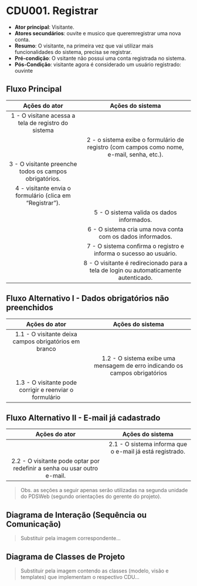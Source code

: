 # CDU001. Registrar 

- **Ator principal**: Visitante.
- **Atores secundários**:	ouvite e musico que queremregistrar uma nova conta.
- **Resumo**: O visitante, na primeira vez que vai utilizar mais funcionalidades do sistema, precisa se registrar.
- **Pré-condição**: O vsitante não possui uma conta registrada no sistema.
- **Pós-Condição**: visitante agora é considerado um usuário registrado: ouvinte

## Fluxo Principal
| Ações do ator | Ações do sistema |
| :-----------------: | :-----------------: | 
| 1 - O visitane acessa a tela de registro do sistema       | |  
|                                                           | 2 - o sistema exibe o formulário de registro (com campos como nome, e-mail, senha, etc.). | 
| 3 -  O visitante preenche todos os campos obrigatórios.   | | 
| 4 -  visitante envia o formulário (clica em “Registrar”). | | 
|                                                           | 5 - O sistema valida os dados informados.| 
|                                                           | 6 - O sistema cria uma nova conta com os dados informados. |
|                                                           | 7 - O sistema confirma o registro e informa o sucesso ao usuário. |
|                                                           | 8 - O visitante é redirecionado para a tela de login ou automaticamente autenticado.|

## Fluxo Alternativo I - Dados obrigatórios não preenchidos
| Ações do ator | Ações do sistema |
| :-----------------: |:-----------------: | 
| 1.1 - O visitante deixa campos obrigatórios em branco   | |  
|                                                         | 1.2 - O sistema exibe uma mensagem de erro indicando os campos obrigatórios |
| 1.3 - O visitante pode corrigir e reenviar o formulário | |  

## Fluxo Alternativo II -  E-mail já cadastrado
| Ações do ator | Ações do sistema |
| :-----------------: | :-----------------: | 
|                                                                           | 2.1 - O sistema informa que o e-mail já está registrado. |  
| 2.2 -  O visitante pode optar por redefinir a senha ou usar outro e-mail. | |

> Obs. as seções a seguir apenas serão utilizadas na segunda unidade do PDSWeb (segundo orientações do gerente do projeto).

## Diagrama de Interação (Sequência ou Comunicação)

> Substituir pela imagem correspondente...

## Diagrama de Classes de Projeto

> Substituir pela imagem contendo as classes (modelo, visão e templates) que implementam o respectivo CDU...
